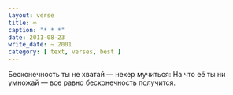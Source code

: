 ```yaml
---
layout: verse
title: ∞
caption: "* * *"
date: 2011-08-23
write_date: ~ 2001
category: [ text, verses, best ]
---
```

Бесконечность ты не хватай —
    нехер мучиться:
На что её ты ни умножай —
    все равно бесконечность получится.
